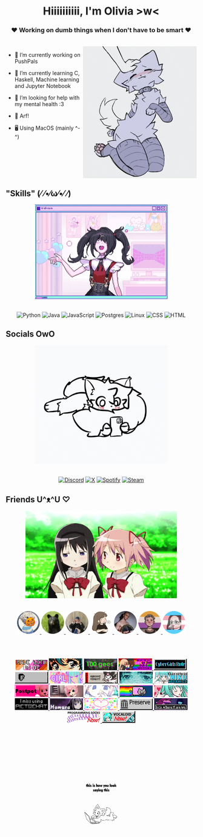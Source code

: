 <div align="center">

# Hiiiiiiiiii, I'm **Olivia** >w<
### ❤ Working on dumb things when I don't have to be smart ❤
</div>

<br>

<img align="right" src="resources/gif1.gif" width="300">

- 🔭 I’m currently working on PushPals

- 🌱 I’m currently learning C, Haskell, Machine learning and Jupyter Notebook

- 🤝 I’m looking for help with my mental health :3

- 🐶 Arf!

- 🖥️ Using MacOS (mainly ^-^)

<br>
<br>
<br>
<br>
<br>

## "Skills" (⁄ ⁄•⁄ω⁄•⁄ ⁄)
<div align="center">
  <img src="resources/gif2.gif" width="350">
  <br>
  <br>

![Python](https://img.shields.io/badge/Python-3776AB?logo=python&logoColor=fff)
![Java](https://img.shields.io/badge/Java-%23ED8B00.svg?logo=openjdk&logoColor=white)
![JavaScript](https://img.shields.io/badge/JavaScript-F7DF1E?logo=javascript&logoColor=000)
![Postgres](https://img.shields.io/badge/Postgres-%23316192.svg?logo=postgresql&logoColor=white)
![Linux](https://img.shields.io/badge/Linux-FCC624?logo=linux&logoColor=black)
![CSS](https://img.shields.io/badge/CSS-1572B6?logo=css3&logoColor=fff)
![HTML](https://img.shields.io/badge/HTML-%23E34F26.svg?logo=html5&logoColor=white)
</div>

## Socials OwO
<div align="center">
  <img src="resources/gif3.gif" width="350">
  <br>
  <br>

[![Discord](https://img.shields.io/badge/Discord-%235865F2.svg?&logo=discord&logoColor=white)](https://www.discordapp.com/users/374516207983788032)
[![X](https://img.shields.io/badge/X-%23000000.svg?logo=X&logoColor=white)](https://x.com/TooMuchZubdo)
[![Spotify](https://img.shields.io/badge/Spotify-1ED760?logo=spotify&logoColor=white)](https://open.spotify.com/user/4m6y3eaetfpr5owm5gr1w2f62?si=b7a175d2be044221)
[![Steam](https://img.shields.io/badge/Steam-%23000000.svg?logo=steam&logoColor=white)](https://steamcommunity.com/id/Zubdo/)
</div>

## Friends U^ᴥ^U ♡
<div align="center">
  <img src="resources/gif4.gif" width="400">

  <br>
  <br>

  <a href="https://x.com/Cutieanimator"><img src="resources/sarah.png" width="60">
  <a href="https://github.com/Marcus543211"><img src="resources/marcus.png" width="60">
  <a href="https://github.com/snadster"><img src="resources/snaddy.png" width="60">
  <a href="https://github.com/sofielofberg"><img src="resources/sofie.png" width="60">
  <a href="https://github.com/DrFisk0"><img src="resources/jonas.png" width="60">
  <a href="https://bsky.app/profile/gerewodezyakyry.bsky.social"><img src="resources/ray.png" width="60">
  <a href="https://www.jolenecoda.com/"><img src="resources/jolene.png" width="60">
</div>

<br>
<br>
<div align="center">

![](resources/badge_1.gif)
![](resources/badge_2.gif)
![](resources/badge_3.gif)
![](resources/badge_4.gif)
![](resources/badge_5.gif)
![](resources/badge_6.gif)
![](resources/badge_7.gif)
![](resources/badge_8.gif)
![](resources/badge_9.gif)
![](resources/badge_10.gif)
![](resources/badge_11.gif)
![](resources/badge_12.gif)
![](resources/badge_13.gif)
![](resources/badge_14.gif)
![](resources/badge_15.gif)
![](resources/badge_16.gif)
![](resources/badge_17.gif)
![](resources/badge_18.gif)
![](resources/badge_19.png)
![](resources/badge_20.png)
![](resources/badge_21.png)
![](resources/badge_22.png)
  <br>
  <br>
  <br>
  <br>
  <br>
  <br>
  <br>
  <br>
  <br>
  <br>
  <img src="resources/gif5.gif" width="100">
</div>









